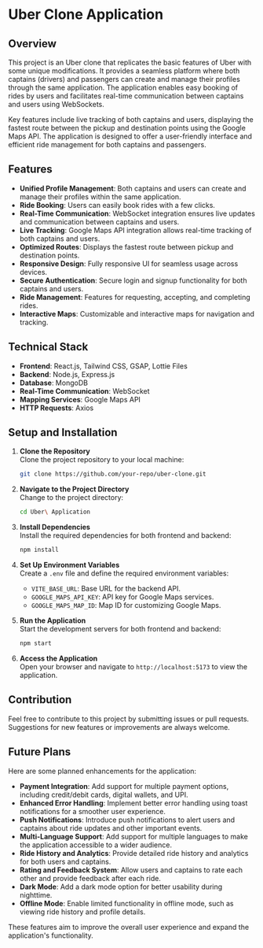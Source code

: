 # Uber Clone Application

## Overview

This project is an Uber clone that replicates the basic features of Uber with some unique modifications. It provides a seamless platform where both captains (drivers) and passengers can create and manage their profiles through the same application. The application enables easy booking of rides by users and facilitates real-time communication between captains and users using WebSockets.

Key features include live tracking of both captains and users, displaying the fastest route between the pickup and destination points using the Google Maps API. The application is designed to offer a user-friendly interface and efficient ride management for both captains and passengers.

## Features

- **Unified Profile Management**: Both captains and users can create and manage their profiles within the same application.
- **Ride Booking**: Users can easily book rides with a few clicks.
- **Real-Time Communication**: WebSocket integration ensures live updates and communication between captains and users.
- **Live Tracking**: Google Maps API integration allows real-time tracking of both captains and users.
- **Optimized Routes**: Displays the fastest route between pickup and destination points.
- **Responsive Design**: Fully responsive UI for seamless usage across devices.
- **Secure Authentication**: Secure login and signup functionality for both captains and users.
- **Ride Management**: Features for requesting, accepting, and completing rides.
- **Interactive Maps**: Customizable and interactive maps for navigation and tracking.

## Technical Stack

- **Frontend**: React.js, Tailwind CSS, GSAP, Lottie Files
- **Backend**: Node.js, Express.js
- **Database**: MongoDB
- **Real-Time Communication**: WebSocket
- **Mapping Services**: Google Maps API
- **HTTP Requests**: Axios

## Setup and Installation

1. **Clone the Repository**  
   Clone the project repository to your local machine:

   ```bash
   git clone https://github.com/your-repo/uber-clone.git
   ```

2. **Navigate to the Project Directory**  
   Change to the project directory:

   ```bash
   cd Uber\ Application
   ```

3. **Install Dependencies**  
   Install the required dependencies for both frontend and backend:

   ```bash
   npm install
   ```

4. **Set Up Environment Variables**  
   Create a `.env` file and define the required environment variables:

   - `VITE_BASE_URL`: Base URL for the backend API.
   - `GOOGLE_MAPS_API_KEY`: API key for Google Maps services.
   - `GOOGLE_MAPS_MAP_ID`: Map ID for customizing Google Maps.

5. **Run the Application**  
   Start the development servers for both frontend and backend:

   ```bash
   npm start
   ```

6. **Access the Application**  
   Open your browser and navigate to `http://localhost:5173` to view the application.

## Contribution

Feel free to contribute to this project by submitting issues or pull requests. Suggestions for new features or improvements are always welcome.

## Future Plans

Here are some planned enhancements for the application:

- **Payment Integration**: Add support for multiple payment options, including credit/debit cards, digital wallets, and UPI.
- **Enhanced Error Handling**: Implement better error handling using toast notifications for a smoother user experience.
- **Push Notifications**: Introduce push notifications to alert users and captains about ride updates and other important events.
- **Multi-Language Support**: Add support for multiple languages to make the application accessible to a wider audience.
- **Ride History and Analytics**: Provide detailed ride history and analytics for both users and captains.
- **Rating and Feedback System**: Allow users and captains to rate each other and provide feedback after each ride.
- **Dark Mode**: Add a dark mode option for better usability during nighttime.
- **Offline Mode**: Enable limited functionality in offline mode, such as viewing ride history and profile details.

These features aim to improve the overall user experience and expand the application's functionality.
